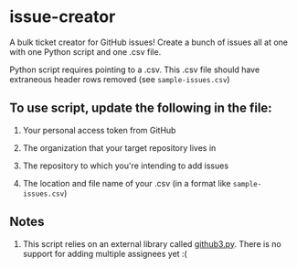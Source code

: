 # issue-creator
A bulk ticket creator for GitHub issues! Create a bunch of issues all at one with one Python script and one .csv file.

Python script requires pointing to a .csv. This .csv file should have extraneous header rows removed (see `sample-issues.csv`)

## To use script, update the following in the file:

  1) Your personal access token from GitHub
  
  2) The organization that your target repository lives in
  
  3) The repository to which you're intending to add issues
  
  4) The location and file name of your .csv (in a format like `sample-issues.csv`)

## Notes

1) This script relies on an external library called [github3.py](https://github3py.readthedocs.io/en/master/). There is no support for adding multiple assignees yet :(
